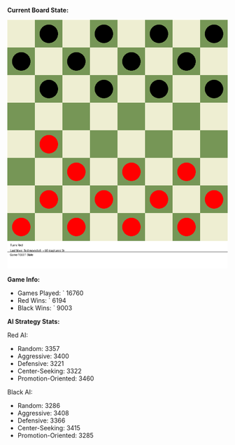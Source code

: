 
**Current Board State:**  
<!-- START_GIF -->
![Checkers Game](./checkers_game.gif)
<!-- END_GIF -->

**Game Info:**  
- Games Played: `<!-- GAMES_PLAYED --> 16760
- Red Wins: `<!-- RED_WINS --> 6194
- Black Wins: `<!-- BLACK_WINS --> 9003

<!-- AI_STATS -->
**AI Strategy Stats:**

Red AI:
- Random: 3357
- Aggressive: 3400
- Defensive: 3221
- Center-Seeking: 3322
- Promotion-Oriented: 3460

Black AI:
- Random: 3286
- Aggressive: 3408
- Defensive: 3366
- Center-Seeking: 3415
- Promotion-Oriented: 3285
